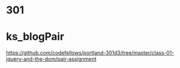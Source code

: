 
# 301
# ks_blogPair
https://github.com/codefellows/portland-301d3/tree/master/class-01-jquery-and-the-dom/pair-assignment
